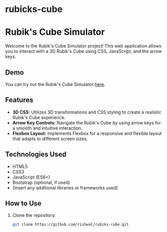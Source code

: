 # rubicks-cube

# Rubik's Cube Simulator

Welcome to the Rubik's Cube Simulator project! This web application allows you to interact with a 3D Rubik's Cube using CSS, JavaScript, and the arrow keys.

## Demo

You can try out the Rubik's Cube Simulator [here](https://rishwal.github.io/rubicks-cube/).

## Features

- **3D CSS:** Utilizes 3D transformations and CSS styling to create a realistic Rubik's Cube experience.
- **Arrow Key Controls:** Navigate the Rubik's Cube by using arrow keys for a smooth and intuitive interaction.
- **Flexbox Layout:** Implements Flexbox for a responsive and flexible layout that adapts to different screen sizes.

## Technologies Used

- HTML5
- CSS3
- JavaScript (ES6+)
- Bootstrap (optional, if used)
- [Insert any additional libraries or frameworks used]

## How to Use

1. Clone the repository:

   ```bash
   git clone https://github.com/rishwal/rubiks-cube.git
